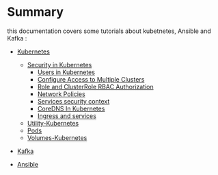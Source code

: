 
# Summary​ 

this documentation covers some tutorials about kubetnetes, Ansible and Kafka :

* [Kubernetes]()
    * [Security in Kubernetes](https://github.com/M-AMAIRI/Cloud-and-Devops-Kit/tree/master/Security-Kubernetes)    
        * [Users in Kubernetes](https://github.com/M-AMAIRI/Cloud-and-Devops-Kit/blob/master/Security-Kubernetes/1.%20Users%20in%20Kubernetes.md)    
        * [Configure Access to Multiple Clusters](https://github.com/M-AMAIRI/Cloud-and-Devops-Kit/blob/master/Security-Kubernetes/2.%20Configure%20Access%20to%20Multiple%20Clusters.md)  
        * [Role and ClusterRole RBAC Authorization](https://github.com/M-AMAIRI/Cloud-and-Devops-Kit/blob/master/Security-Kubernetes/3.%20Role%20and%20ClusterRole%20RBAC%20Authorization.md)    
        * [Network Policies](https://github.com/M-AMAIRI/Cloud-and-Devops-Kit/blob/master/Security-Kubernetes/4.%20Network%20Policies.md) 
        * [Services security context](https://github.com/M-AMAIRI/Cloud-and-Devops-Kit/blob/master/Security-Kubernetes/5.%20Services-security%20context%20.md)   
        * [CoreDNS In Kubernetes](https://github.com/M-AMAIRI/Cloud-and-Devops-Kit/blob/master/Security-Kubernetes/6.%20CoreDNS%20In%20Kubernetes.md)    
        * [Ingress and services](https://github.com/M-AMAIRI/Cloud-and-Devops-Kit/blob/master/Security-Kubernetes/7.%20Ingress%20and%20services.md)    
    * [Utility-Kubernetes](https://github.com/M-AMAIRI/Cloud-and-Devops-Kit/blob/master/Utility-Kubernetes/Commands.md)
    * [Pods](https://github.com/M-AMAIRI/Cloud-and-Devops-Kit/blob/master/Pods-yaml-Kubernetes/Pods.md)
    * [Volumes-Kubernetes](https://github.com/M-AMAIRI/Cloud-and-Devops-Kit/blob/master/Volumes-Kubernetes/PV-PVC.md)
   

* [Kafka]()    
    
* [Ansible]()